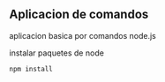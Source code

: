 ## Aplicacion de comandos

aplicacion basica por comandos node.js

instalar paquetes de node

```
npm install
```